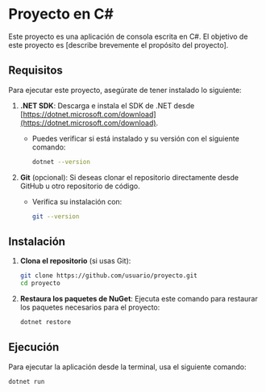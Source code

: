 # Proyecto en C#

Este proyecto es una aplicación de consola escrita en C#. El objetivo de este proyecto es [describe brevemente el propósito del proyecto].

## Requisitos

Para ejecutar este proyecto, asegúrate de tener instalado lo siguiente:

1. **.NET SDK**: Descarga e instala el SDK de .NET desde [https://dotnet.microsoft.com/download](https://dotnet.microsoft.com/download).

    - Puedes verificar si está instalado y su versión con el siguiente comando:
      ```bash
      dotnet --version
      ```

2. **Git** (opcional): Si deseas clonar el repositorio directamente desde GitHub u otro repositorio de código.

    - Verifica su instalación con:
      ```bash
      git --version
      ```

## Instalación

1. **Clona el repositorio** (si usas Git):
    ```bash
    git clone https://github.com/usuario/proyecto.git
    cd proyecto
    ```

2. **Restaura los paquetes de NuGet**: Ejecuta este comando para restaurar los paquetes necesarios para el proyecto:
    ```bash
    dotnet restore
    ```

## Ejecución

Para ejecutar la aplicación desde la terminal, usa el siguiente comando:

```bash
dotnet run